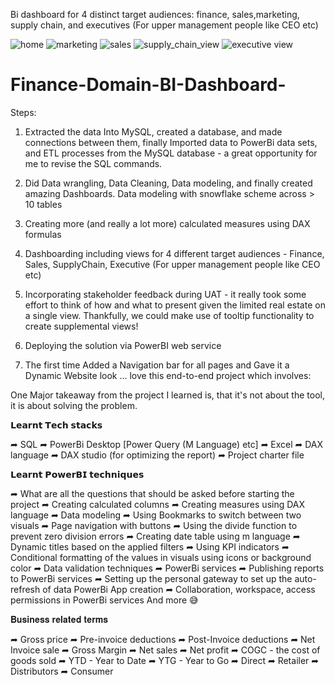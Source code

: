 Bi dashboard for 4 distinct target audiences: finance, sales,marketing, supply chain, and executives (For upper management people like CEO etc)

![home](https://user-images.githubusercontent.com/71647395/196797868-b83d1fda-63ec-47ea-a82c-a337927d84c0.PNG)
![marketing](https://user-images.githubusercontent.com/71647395/196797896-cddac2f1-7128-4045-b7b8-55d74e7cc323.PNG)
![sales](https://user-images.githubusercontent.com/71647395/196797943-4f71528b-3f32-4675-8490-599534c30853.PNG)
![supply_chain_view](https://user-images.githubusercontent.com/71647395/196797975-9aa35ead-24bd-461f-ab20-0fb6e354077e.PNG)
![executive view](https://user-images.githubusercontent.com/71647395/196797998-6c4be220-3569-47e3-98e3-315b46e8b7b3.PNG)

# Finance-Domain-BI-Dashboard-
Steps:
1) Extracted the data Into MySQL, created a database, and made connections between them, finally Imported data to PowerBi data sets, and ETL processes from the MySQL database - a great opportunity for me to revise the SQL commands.

2) Did Data wrangling, Data Cleaning, Data modeling, and finally created amazing Dashboards.
   Data modeling with snowflake scheme across > 10 tables

3) Creating more (and really a lot more) calculated measures using DAX formulas

4) Dashboarding including views for 4 different target audiences - Finance, Sales, SupplyChain, Executive (For upper management people like CEO etc)

5) Incorporating stakeholder feedback during UAT - it really took some effort to think of how and what to present given the limited real estate on a single    view. Thankfully, we could make use of tooltip functionality to create supplemental views!

6) Deploying the solution via PowerBI web service

7) The first time Added a Navigation bar for all pages and Gave it a Dynamic Website look ...
   love this end-to-end project which involves:


One Major takeaway from the project I learned is, that it's not about the tool, it is about solving the problem.

𝗟𝗲𝗮𝗿𝗻𝘁 𝗧𝗲𝗰𝗵 𝘀𝘁𝗮𝗰𝗸𝘀

➦ SQL
➦ PowerBi Desktop [Power Query (M Language) etc]
➦ Excel
➦ DAX language
➦ DAX studio (for optimizing the report)
➦ Project charter file

𝗟𝗲𝗮𝗿𝗻𝘁 𝗣𝗼𝘄𝗲𝗿𝗕𝗜 𝘁𝗲𝗰𝗵𝗻𝗶𝗾𝘂𝗲𝘀

➦ What are all the questions that should be asked before starting the project
➦ Creating calculated columns
➦ Creating measures using DAX language
➦ Data modeling
➦ Using Bookmarks to switch between two visuals
➦ Page navigation with buttons
➦ Using the divide function to prevent zero division errors
➦ Creating date table using m language
➦ Dynamic titles based on the applied filters
➦ Using KPI indicators
➦ Conditional formatting of the values in visuals using icons or background color
➦ Data validation techniques
➦ PowerBi services
➦ Publishing reports to PowerBi services
➦ Setting up the personal gateway to set up the auto-refresh of data
PowerBi App creation
➦ Collaboration, workspace, access permissions in PowerBi services
And more 😅


𝐁𝐮𝐬𝐢𝐧𝐞𝐬𝐬 𝐫𝐞𝐥𝐚𝐭𝐞𝐝 𝐭𝐞𝐫𝐦𝐬

➦ Gross price
➦ Pre-invoice deductions
➦ Post-Invoice deductions
➦ Net Invoice sale
➦ Gross Margin
➦ Net sales
➦ Net profit
➦ COGC - the cost of goods sold
➦ YTD - Year to Date
➦ YTG - Year to Go
➦ Direct
➦ Retailer
➦ Distributors
➦ Consumer
